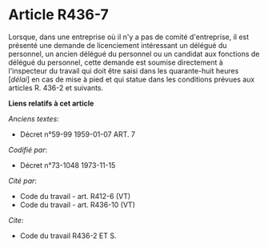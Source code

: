# Article R436-7

Lorsque, dans une entreprise où il n'y a pas de comité d'entreprise, il est présenté une demande de licenciement intéressant
un délégué du personnel, un ancien délégué du personnel ou un candidat aux fonctions de délégué du personnel, cette demande
est soumise directement à l'inspecteur du travail qui doit être saisi dans les quarante-huit heures [*délai*] en cas de mise
à pied et qui statue dans les conditions prévues aux articles R. 436-2 et suivants.

**Liens relatifs à cet article**

_Anciens textes_:

  - Décret n°59-99 1959-01-07 ART. 7

_Codifié par_:

  - Décret n°73-1048 1973-11-15

_Cité par_:

  - Code du travail - art. R412-6 (VT)
  - Code du travail - art. R436-10 (VT)

_Cite_:

  - Code du travail R436-2 ET S.
